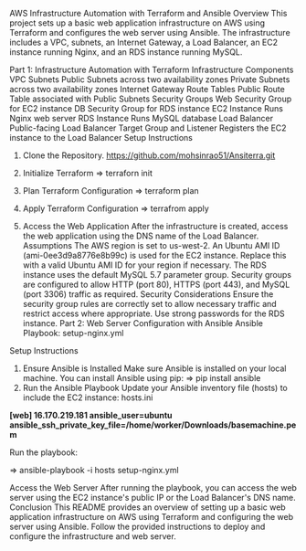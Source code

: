 AWS Infrastructure Automation with Terraform and Ansible
Overview
This project sets up a basic web application infrastructure on AWS using Terraform and configures the web server using Ansible. The infrastructure includes a VPC, subnets, an Internet Gateway, a Load Balancer, an EC2 instance running Nginx, and an RDS instance running MySQL.

Part 1: Infrastructure Automation with Terraform
Infrastructure Components
VPC
Subnets
Public Subnets across two availability zones
Private Subnets across two availability zones
Internet Gateway
Route Tables
Public Route Table associated with Public Subnets
Security Groups
Web Security Group for EC2 instance
DB Security Group for RDS instance
EC2 Instance
Runs Nginx web server
RDS Instance
Runs MySQL database
Load Balancer
Public-facing Load Balancer
Target Group and Listener
Registers the EC2 instance to the Load Balancer
Setup Instructions
1. Clone the Repository.
   https://github.com/mohsinrao51/Ansiterra.git

2. Initialize Terraform
     => terraforn init
3. Plan Terraform Configuration
    => terraform plan
4. Apply Terraform Configuration
    => terrafrom apply

5. Access the Web Application
After the infrastructure is created, access the web application using the DNS name of the Load Balancer.
Assumptions
The AWS region is set to us-west-2.
An Ubuntu AMI ID (ami-0ee3d9a8776e8b99c) is used for the EC2 instance. Replace this with a valid Ubuntu AMI ID for your region if necessary.
The RDS instance uses the default MySQL 5.7 parameter group.
Security groups are configured to allow HTTP (port 80), HTTPS (port 443), and MySQL (port 3306) traffic as required.
Security Considerations
Ensure the security group rules are correctly set to allow necessary traffic and restrict access where appropriate.
Use strong passwords for the RDS instance.
Part 2: Web Server Configuration with Ansible
Ansible Playbook: setup-nginx.yml

Setup Instructions
1. Ensure Ansible is Installed
Make sure Ansible is installed on your local machine. You can install Ansible using pip:
=> pip install ansible
2. Run the Ansible Playbook
Update your Ansible inventory file (hosts) to include the EC2 instance: hosts.ini

**[web]
16.170.219.181 ansible_user=ubuntu ansible_ssh_private_key_file=/home/worker/Downloads/basemachine.pem**

Run the playbook:

=> ansible-playbook -i hosts setup-nginx.yml

Access the Web Server
After running the playbook, you can access the web server using the EC2 instance's public IP or the Load Balancer's DNS name.
Conclusion
This README provides an overview of setting up a basic web application infrastructure on AWS using Terraform and configuring the web server using Ansible. Follow the provided instructions to deploy and configure the infrastructure and web server.



